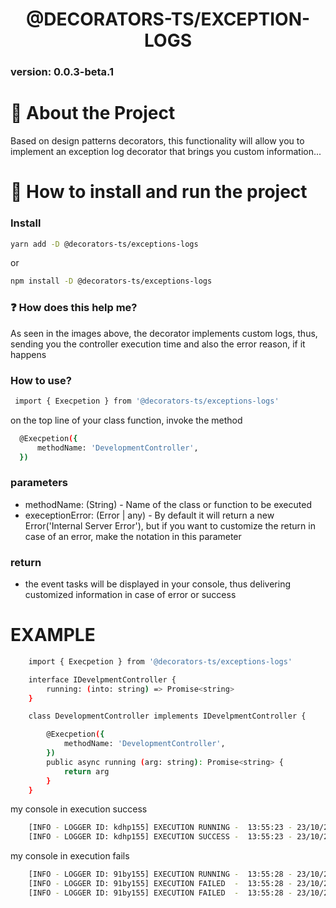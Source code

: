 # <h1 align="center"> @DECORATORS-TS/EXCEPTION-LOGS </h1>
### version: 0.0.3-beta.1

# :bookmark_tabs: About the Project
Based on design patterns decorators, this functionality will allow you to implement an exception log decorator that brings you custom information...

# :pushpin: How to install and run the project

### Install

```bash
yarn add -D @decorators-ts/exceptions-logs
```
or

```bash
npm install -D @decorators-ts/exceptions-logs
```

### :question: How does this help me?

As seen in the images above, the decorator implements custom logs, thus, sending you the controller execution time and also the error reason, if it happens

### How to use?

```bash
 import { Execpetion } from '@decorators-ts/exceptions-logs'
```

on the top line of your class function, invoke the method


```bash
  @Execpetion({
      methodName: 'DevelopmentController',
  })
```
###  parameters
  - methodName: (String) - Name of the class or function to be executed
  - execeptionError: (Error | any) - By default it will return a new Error('Internal Server Error'), but if you want to customize the return in case of an error, make the notation in this parameter

###  return
  - the event tasks will be displayed in your console, thus delivering customized information in case of error or success

# EXAMPLE
```bash
    import { Execpetion } from '@decorators-ts/exceptions-logs'

    interface IDevelpmentController {
        running: (into: string) => Promise<string>
    }

    class DevelopmentController implements IDevelpmentController {

        @Execpetion({
            methodName: 'DevelopmentController',
        })
        public async running (arg: string): Promise<string> {
            return arg
        }
    }
```

my console in execution success
```bash
    [INFO - LOGGER ID: kdhp155] EXECUTION RUNNING -  13:55:23 - 23/10/2022 13:55:23 | - [RUNNING] DevelopmentController
    [INFO - LOGGER ID: kdhp155] EXECUTION SUCCESS -  13:55:23 - 23/10/2022 13:55:23 | - [FINALLY] DevelopmentController - [TASK EVENT: 0.005 ms]
```

my console in execution fails
```bash
    [INFO - LOGGER ID: 91by155] EXECUTION RUNNING -  13:55:28 - 23/10/2022 13:55:28 | - [RUNNING] DevelopmentController
    [INFO - LOGGER ID: 91by155] EXECUTION FAILED  -  13:55:28 - 23/10/2022 13:55:28 | - [FINALLY] DevelopmentController - [TASK EVENT LOGGER ERROR: args is not defined]
    [INFO - LOGGER ID: 91by155] EXECUTION FAILED  -  13:55:28 - 23/10/2022 13:55:28 | - [FINALLY] DevelopmentController - [TASK EVENT DEBUG ERROR : ['YOUT PATH OR FILE ERROR']]
```
